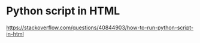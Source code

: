 # Python script in HTML
https://stackoverflow.com/questions/40844903/how-to-run-python-script-in-html

#

